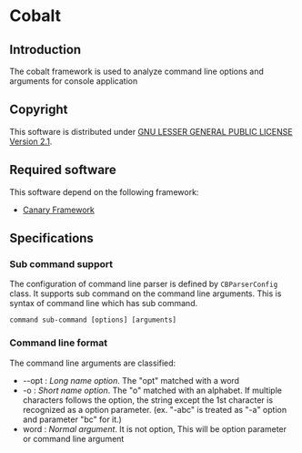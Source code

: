 # Cobalt

## Introduction
The cobalt framework is used to analyze command line options and arguments for console application

## Copyright
This software is distributed under [GNU LESSER GENERAL PUBLIC LICENSE Version 2.1](https://www.gnu.org/licenses/lgpl-2.1-standalone.html).

## Required software
This software depend on the following framework:
* [Canary Framework](https://github.com/steelwheels/Canary)

## Specifications
### Sub command support
The configuration of command line parser is defined by `CBParserConfig` class. It supports sub command on the command line arguments.
This is syntax of command line which has sub command.
````
command sub-command [options] [arguments]
````

### Command line format
The command line arguments are classified:
  * --opt : *Long name option*. The "opt" matched with a word
  * -o    : *Short name option*. The "o" matched with an alphabet. If multiple characters follows the option, the string except the 1st character is recognized as a option parameter. (ex. "-abc" is treated as "-a" option and parameter "bc" for it.)
  * word  : *Normal argument*. It is not option, This will be option parameter or command line argument
